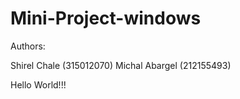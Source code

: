 # Mini-Project-windows

Authors:

Shirel Chale (315012070)
Michal Abargel (212155493)

Hello World!!!
